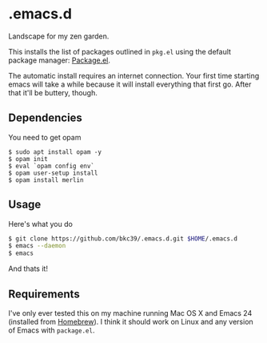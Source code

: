 # .emacs.d
Landscape for my zen garden.

This installs the list of packages outlined in `pkg.el`
using the default package manager:
[Package.el](http://wikemacs.org/wiki/Package.el).

The automatic install requires an internet connection. Your first time
starting emacs will take a while because it will install everything
that first go. After that it'll be buttery, though.

## Dependencies

You need to get opam

```
$ sudo apt install opam -y
$ opam init
$ eval `opam config env`
$ opam user-setup install
$ opam install merlin
```

## Usage

Here's what you do
```bash
$ git clone https://github.com/bkc39/.emacs.d.git $HOME/.emacs.d
$ emacs --daemon
$ emacs
```
And thats it!

## Requirements

I've only ever tested this on my machine running Mac OS X and Emacs 24
(installed from [Homebrew](http://brew.sh/)). I think it should work
on Linux and any version of Emacs with `package.el`.

